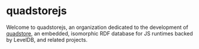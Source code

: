 
# quadstorejs

Welcome to quadstorejs, an organization dedicated to the development of
[quadstore][1], an embedded, isomorphic RDF database for JS runtimes backed
by LevelDB, and related projects.

[1]: https://github.com/quadstorejs/quadstore